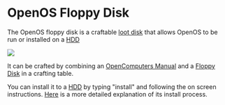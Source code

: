 # OpenOS Floppy Disk

The OpenOS floppy disk is a craftable [loot disk](loot_disks) that
allows OpenOS to be run or installed on a [HDD](/item/hard_disk_drive)

![](https://ocdoc.cil.li/_media/recipes:items:openos.png)

It can be crafted by combining an [OpenComputers Manual](/item/manual)
and a [Floppy Disk](/item/floppy_disk) in a crafting table.

You can install it to a [HDD](/item/hard_disk_drive) by typing
"install" and following the on screen instructions. [Here](/openos) is
a more detailed explanation of its install process.
